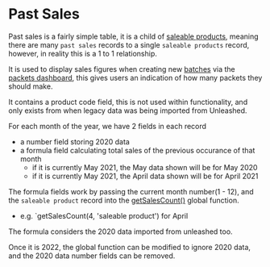 # Past Sales

Past sales is a fairly simple table, it is a child of [saleable products](saleableProds.md), meaning there are many `past sales` records to a single `saleable products` record, however, in reality this is a 1 to 1 relationship.

It is used to display sales figures when creating new [batches](batches.md) via the [packets dashboard](packetsDash.md), this gives users an indication of how many packets they should make.

It contains a product code field, this is not used within functionality, and only exists from when legacy data was being imported from Unleashed.

For each month of the year, we have 2 fields in each record

- a number field storing 2020 data
- a formula field calculating total sales of the previous occurance of that month
  - if it is currently May 2021, the May data shown will be for May 2020
  - if it is currently May 2021, the April data shown will be for April 2021

The formula fields work by passing the current month number(1 - 12), and the `saleable product` record into the [getSalesCount()](../ninoxGeneral/globalFunctions/getSalesCount.md) global function.

- e.g. `getSalesCount(4, 'saleable product') for April

The formula considers the 2020 data imported from unleashed too.

Once it is 2022, the global function can be modified to ignore 2020 data, and the 2020 data number fields can be removed.
